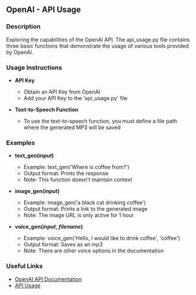 ## OpenAI - API Usage

### Description
Exploring the capabilities of the OpenAI API. The api_usage.py file contains three basic functions that demonstrate the usage of various tools provided by OpenAI.

### Usage Instructions
- **API Key**
  - Obtain an API Key from OpenAI
  - Add your API Key to the 'api_usage.py' file
    
- **Text-to-Speech Function**
  - To use the text-to-speech function, you must define a file path where the generated MP3 will be saved

### Examples 
- **text_gen(*input*)**
  - Example: text_gen('Where is coffee from?')
  - Output format: Prints the response
  - Note: This function doesn't maintain context
    
- **image_gen(*input*)**
  - Example: image_gen('a black cat drinking coffee')
  - Output format: Prints a link to the generated image
  - Note: The image URL is only active for 1 hour
    
- **voice_gen(*input*, *filename*)**
  - Example: voice_gen('Hello, I would like to drink coffee', 'coffee')
  - Output format: Saves as an mp3
  - Note: There are other voice options in the documentation

### Useful Links
- [OpenAI API Documentation](https://platform.openai.com/docs/overview)
- [API Usage](https://platform.openai.com/usage)